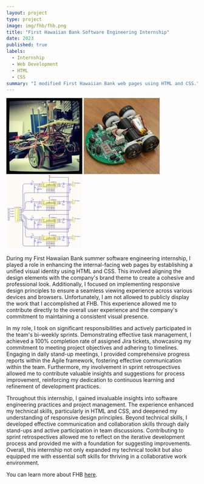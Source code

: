 ```yaml
---
layout: project
type: project
image: img/fhb/fhb.png
title: "First Hawaiian Bank Software Engineering Internship"
date: 2023
published: true
labels:
  - Internship
  - Web Development
  - HTML
  - CSS
summary: "I modified First Hawaiian Bank web pages using HTML and CSS."
---
```


<div class="text-center p-4">
  <img width="200px" src="../img/micromouse/micromouse-robot.png" class="img-thumbnail" >
  <img width="200px" src="../img/micromouse/micromouse-robot-2.jpg" class="img-thumbnail" >
  <img width="200px" src="../img/micromouse/micromouse-circuit.png" class="img-thumbnail" >
</div>

During my First Hawaiian Bank summer software engineering internship, I played a role in enhancing the internal-facing web pages by establishing a unified visual identity using HTML and CSS. This involved aligning the design elements with the company's brand theme to create a cohesive and professional look. Additionally, I focused on implementing responsive design principles to ensure a seamless viewing experience across various devices and browsers. Unfortunately, I am not allowed to publicly display the work that I accomplished at FHB. This experience allowed me to contribute directly to the overall user experience and the company's commitment to maintaining a consistent visual presence.

In my role, I took on significant responsibilities and actively participated in the team's bi-weekly sprints. Demonstrating effective task management, I achieved a 100% completion rate of assigned Jira tickets, showcasing my commitment to meeting project objectives and adhering to timelines. Engaging in daily stand-up meetings, I provided comprehensive progress reports within the Agile framework, fostering effective communication within the team. Furthermore, my involvement in sprint retrospectives allowed me to contribute valuable insights and suggestions for process improvement, reinforcing my dedication to continuous learning and refinement of development practices.

Throughout this internship, I gained invaluable insights into software engineering practices and project management. The experience enhanced my technical skills, particularly in HTML and CSS, and deepened my understanding of responsive design principles. Beyond technical skills, I developed effective communication and collaboration skills through daily stand-ups and active participation in team discussions. Contributing to sprint retrospectives allowed me to reflect on the iterative development process and provided me with a foundation for suggesting improvements. Overall, this internship not only expanded my technical toolkit but also equipped me with essential soft skills for thriving in a collaborative work environment.

You can learn more about FHB [here](https://www.fhb.com/en/).
